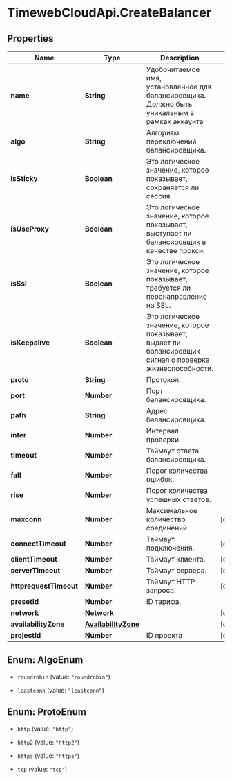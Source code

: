 # TimewebCloudApi.CreateBalancer

## Properties

Name | Type | Description | Notes
------------ | ------------- | ------------- | -------------
**name** | **String** | Удобочитаемое имя, установленное для балансировщика. Должно быть уникальным в рамках аккаунта | 
**algo** | **String** | Алгоритм переключений балансировщика. | 
**isSticky** | **Boolean** | Это логическое значение, которое показывает, сохраняется ли сессия. | 
**isUseProxy** | **Boolean** | Это логическое значение, которое показывает, выступает ли балансировщик в качестве прокси. | 
**isSsl** | **Boolean** | Это логическое значение, которое показывает, требуется ли перенаправление на SSL. | 
**isKeepalive** | **Boolean** | Это логическое значение, которое показывает, выдает ли балансировщик сигнал о проверке жизнеспособности. | 
**proto** | **String** | Протокол. | 
**port** | **Number** | Порт балансировщика. | 
**path** | **String** | Адрес балансировщика. | 
**inter** | **Number** | Интервал проверки. | 
**timeout** | **Number** | Таймаут ответа балансировщика. | 
**fall** | **Number** | Порог количества ошибок. | 
**rise** | **Number** | Порог количества успешных ответов. | 
**maxconn** | **Number** | Максимальное количество соединений. | [optional] 
**connectTimeout** | **Number** | Таймаут подключения. | [optional] 
**clientTimeout** | **Number** | Таймаут клиента. | [optional] 
**serverTimeout** | **Number** | Таймаут сервера. | [optional] 
**httprequestTimeout** | **Number** | Таймаут HTTP запроса. | [optional] 
**presetId** | **Number** | ID тарифа. | 
**network** | [**Network**](Network.md) |  | [optional] 
**availabilityZone** | [**AvailabilityZone**](AvailabilityZone.md) |  | [optional] 
**projectId** | **Number** | ID проекта | [optional] 



## Enum: AlgoEnum


* `roundrobin` (value: `"roundrobin"`)

* `leastconn` (value: `"leastconn"`)





## Enum: ProtoEnum


* `http` (value: `"http"`)

* `http2` (value: `"http2"`)

* `https` (value: `"https"`)

* `tcp` (value: `"tcp"`)





